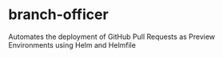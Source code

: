# branch-officer
Automates the deployment of GitHub Pull Requests as Preview Environments using Helm and Helmfile
